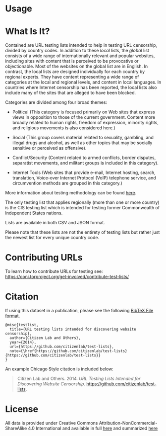 Usage
=====

What Is It?
===========

Contained are URL testing lists intended to help in testing URL censorship,
divided by country codes.   In addition to these *local* lists, the *global*
list consists of a wide range of internationally relevant and popular websites,
including sites with content that is perceived to be provocative or
objectionable.  Most of the websites on the global list are in English.  In
contrast, the local lists are designed individually for each country by regional
experts.  They have content representing a wide range of categories at the local
and regional levels, and content in local languages.  In countries where
Internet censorship has been reported, the local lists also include many of the
sites that are alleged to have been blocked.

Categories are divided among four broad themes:

* Political (This category is focused primarily on Web sites that express views
in opposition to those of the current government. Content more broadly related
to human rights, freedom of expression, minority rights, and religious
movements is also considered here.)

* Social (This group covers material related
to sexuality, gambling, and illegal drugs and alcohol, as well as other topics
that may be socially sensitive or perceived as offensive).

* Conflict/Security
(Content related to armed conflicts, border disputes, separatist movements, and
militant groups is included in this category).

* Internet Tools (Web sites that
provide e-mail, Internet hosting, search, translation, Voice-over Internet
Protocol (VoIP) telephone service, and circumvention methods are grouped in
this category.)

More information about testing methodology can be found
[here](https://opennet.net/oni-faq).

The only testing list that applies regionally (more than one or more  country) is the
CIS testing list which is intended for testing former Commonwealth of
Independent States nations.

Lists are available in both CSV and JSON format.

Please note that these lists are not the entirety of testing lists but rather just
the newest list for every unique country code.

Contributing URLs
=================

To learn how to contribute URLs for testing see: https://ooni.torproject.org/get-involved/contribute-test-lists/

Citation
========


If using this dataset in a publication, please see the following [BibTeX File format](http://www.bibtex.org/).

```
@misc{testlist,
  title={URL testing lists intended for discovering website censorship},
  author={Citizen Lab and Others},
  year={2014},
  url={https://github.com/citizenlab/test-lists},
  note={\href{https://github.com/citizenlab/test-lists}{https://github.com/citizenlab/test-lists}}
}
```

An example Chicago Style citation is included below:

> Citizen Lab and Others. 2014. _URL Testing Lists Intended for Discovering Website Censorship_. https://github.com/citizenlab/test-lists.

License
========


All data is provided under Creative Commons
Attribution-NonCommercial-ShareAlike 4.0 International and available in full
[here](https://creativecommons.org/licenses/by-nc-sa/4.0/legalcode) and summarized
[here](https://creativecommons.org/licenses/by-nc-sa/4.0/)
